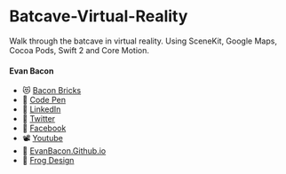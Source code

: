 # Batcave-Virtual-Reality
Walk through the batcave in virtual reality. Using SceneKit, Google Maps, Cocoa Pods, Swift 2 and Core Motion.

#### Evan Bacon

* 😻 [Bacon Bricks](http://baconbricks.com/)
* 🎸 [Code Pen](http://codepen.io/EvanBacon/)
* 🌮 [LinkedIn](https://www.linkedin.com/in/evan-bacon-10605b58)
* 🍕 [Twitter](https://twitter.com/baconbricks)
* 🐶 [Facebook](https://www.facebook.com/Brix-Master-478004325673947/)
* 📽 [Youtube](https://www.facebook.com/Brix-Master-478004325673947/)
* 🍳 [EvanBacon.Github.io](https://www.facebook.com/Brix-Master-478004325673947/)
* 🐸 [Frog Design](https://www.facebook.com/Brix-Master-478004325673947/)
